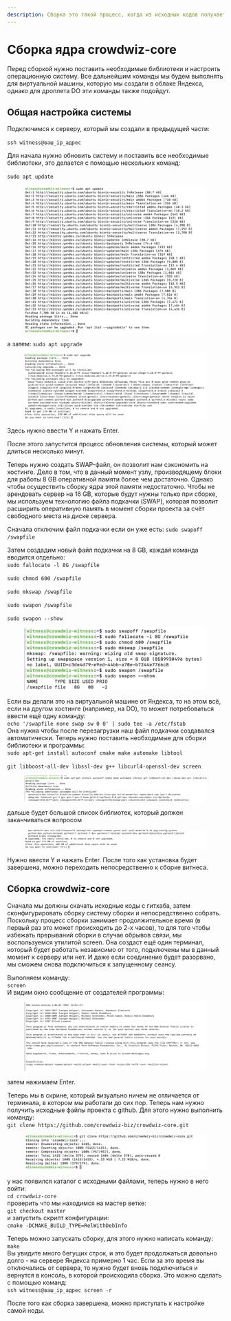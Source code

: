 ```yaml
---
description: Сборка это такой процесс, когда из исходных кодов получается программа.
---
```


# Сборка ядра crowdwiz-core

Перед сборкой нужно поставить необходимые библиотеки и настроить операционную систему. Все дальнейшим команды мы будем выполнять для виртуальной машины, которую мы создали в облаке Яндекса, однако для дроплета DO эти команды также подойдут.

## Общая настройка системы

Подключимся к серверу, который мы создали в предыдущей части:

`ssh witness@ваш_ip_адрес`

Для начала нужно обновить систему и поставить все необходимые библиотеки, это делается с помощью нескольких команд:

`sudo apt update`

<figure><img src="../.gitbook/assets/image (5).png" alt=""><figcaption></figcaption></figure>

а затем: `sudo apt upgrade`

<figure><img src="../.gitbook/assets/image (27).png" alt=""><figcaption></figcaption></figure>

Здесь нужно ввести Y и нажать Enter.

После этого запустится процесс обновления системы, который может длиться несколько минут.

Теперь нужно создать SWAP-файл, он позволит нам сэкономить на хостинге. Дело в том, что в данный момент узлу, производящему блоки для работы 8 GB оперативной памяти более чем достаточно. Однако чтобы осуществить сборку ядра этой памяти недостаточно. Чтобы не арендовать сервер на 16 GB, которые будут нужны только при сборке, мы используем технологию файла подкачки (SWAP), которая позволит расширить оперативную память в момент сборки проекта за счёт свободного места на диске сервера.

Сначала отключим файл подкачки если он уже есть: `sudo swapoff /swapfile`

Затем создадим новый файл подкачки на 8 GB, каждая команда вводится отдельно:\
`sudo fallocate -l 8G /swapfile`

`sudo chmod 600 /swapfile`

`sudo mkswap /swapfile`

`sudo swapon /swapfile`

`sudo swapon --show`

<figure><img src="../.gitbook/assets/image (16).png" alt=""><figcaption></figcaption></figure>

Если вы делали это на виртуальной машине от Яндекса, то на этом всё, если на другом хостинге (например, на DO), то может потребоваться ввести ещё одну команду:\
`echo '/swapfile none swap sw 0 0' | sudo tee -a /etc/fstab`\
Она нужна чтобы после перезагрузки наш файл подкачки создавался автоматически. Теперь нужно поставить необходимые для сборки библиотеки и программы:\
`sudo apt-get install autoconf cmake make automake libtool`

`git libboost-all-dev libssl-dev g++ libcurl4-openssl-dev screen`

<figure><img src="../.gitbook/assets/image (13).png" alt=""><figcaption></figcaption></figure>

дальше будет большой список библиотек, который должен заканчиваться вопросом

<figure><img src="../.gitbook/assets/image (35).png" alt=""><figcaption></figcaption></figure>

Нужно ввести Y и нажать Enter. После того как установка будет завершена, можно переходить непосредственно к сборке витнеса.

## Сборка crowdwiz-core

Сначала мы должны скачать исходные коды с гитхаба, затем сконфигурировать сборку систему сборки и непосредственно собрать. Поскольку процесс сборки занимает продолжительное время (в первый раз это может происходить до 2-х часов), то для того чтобы избежать прерываний сборки в случае обрывов связи, мы воспользуемся утилитой screen. Она создаст ещё один терминал, который будет работать независимо от того, подключены мы в данный момент к серверу или нет. И даже если соединение будет разорвано, мы сможем снова подключиться к запущенному сеансу.

Выполняем команду:\
`screen`\
И видим окно сообщение от создателей программы:

<figure><img src="../.gitbook/assets/image (1).png" alt=""><figcaption></figcaption></figure>

затем нажимаем Enter.

Теперь мы в скрине, который визуально ничем не отличается от терминала, в котором мы работали до сих пор. Теперь нам нужно получить исходные файлы проекта с github. Для этого нужно выполнить команду:\
`git clone https://github.com/crowdwiz-biz/crowdwiz-core.git`

<figure><img src="../.gitbook/assets/image (8).png" alt=""><figcaption></figcaption></figure>

у нас появился каталог с исходными файлами, теперь нужно в него войти:\
`cd crowdwiz-core`\
проверить что мы находимся на мастер ветке:\
`git checkout master`\
и запустить скрипт конфигурации:\
`cmake -DCMAKE_BUILD_TYPE=RelWithDebInfo`

Теперь можно запускать сборку, для этого нужно написать команду:\
`make`\
Вы увидите много бегущих строк, и это будет продолжаться довольно долго - на сервере Яндекса примерно 1 час. Если за это время вы отключались от сервера, то нужно будет вновь подключиться и вернутся в консоль, в которой происходила сборка. Это можно сделать с помощью команд:\
`ssh witness@ваш_ip_адрес screen -r`

После того как сборка завершена, можно приступать к настройке самой ноды.
